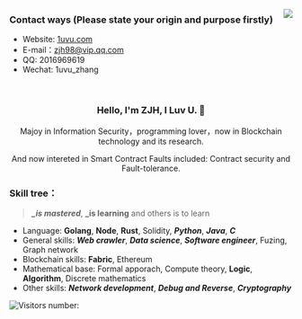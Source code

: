 <!--
**1uvu/1uvu** is a ✨ _special_ ✨ repository because its `README.md` (this file) appears on your GitHub profile.

Here are some ideas to get you started:

- 🔭 I’m currently working on ...
- 🌱 I’m currently learning ...
- 👯 I’m looking to collaborate on ...
- 🤔 I’m looking for help with ...
- 💬 Ask me about ...
- 📫 How to reach me: ...
- 😄 Pronouns: ...
- ⚡ Fun fact: ...


<p align="center">
  <img align="center" src="https://github.com/1uvu/1uvu/raw/master/developer.gif"/>
</p>

--- 
-->

<p align="right">
  <img align="right" src="https://github-readme-stats.vercel.app/api?username=1uvu&show_icons=true&icon_color=805AD5&text_color=718096&bg_color=ffffff&hide_title=true" />
</p>

### Contact ways (Please state your origin and purpose firstly)

- Website: [1uvu.com](https://1uvu.com)
- E-mail：[zjh98@vip.qq.com](mailto://zjh98@vip.qq.com)
- QQ: 2016969619
- Wechat: 1uvu_zhang

<br>
<div align="center">
  <h3>
  Hello, I'm ZJH, I Luv U. 🤘
  </h3>
  <p>
  Majoy in Information Security，programming lover，now in Blockchain technology and its research.

  And now intereted in Smart Contract Faults included: Contract security and Fault-tolerance.
  </p>
 </div>

### Skill tree：
> ***_is mastered***, **_is learning** and others is to learn
- Language: **Golang**, **Node**, **Rust**, Solidity, ***Python***, ***Java***, ***C***
- General skills: ***Web crawler***, ***Data science***, ***Software engineer***, Fuzing, Graph network
- Blockchain skills: **Fabric**, Ethereum
- Mathematical base: Formal apporach, Compute theory, **Logic**, **Algorithm**, Discrete mathematics
- Other skills: ***Network development***, ***Debug and Reverse***, ***Cryptography***

![Visitors number: ](https://visitor-badge.laobi.icu/badge?page_id=1uvu.1uvu.readme.md)

